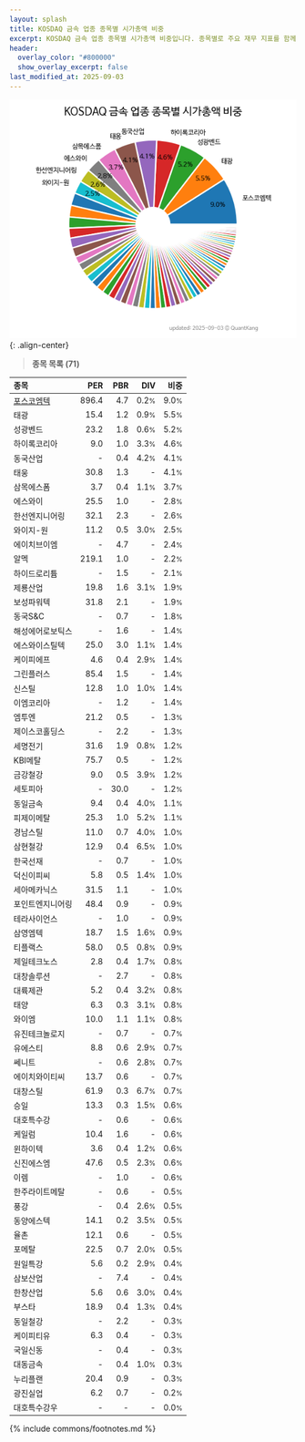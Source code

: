```yaml
---
layout: splash
title: KOSDAQ 금속 업종 종목별 시가총액 비중
excerpt: KOSDAQ 금속 업종 종목별 시가총액 비중입니다. 종목별로 주요 재무 지표를 함께 표시합니다.
header:
  overlay_color: "#800000"
  show_overlay_excerpt: false
last_modified_at: 2025-09-03
---
```



![KOSDAQ 금속 업종 종목별 시가총액 비중](/stats/sector/images/kosdaq_업종_금속_종목.png){: .align-center}


> **종목 목록 (71)**<a id="list"></a>

| **종목** | **PER** | **PBR** | **DIV** | **비중** |
| :------- | ------: | ------: | ------: | -------: |
| [포스코엠텍](/009520/) | 896.4 | 4.7 | 0.2<small>%</small> | 9.0<small>%</small> |
| 태광 | 15.4 | 1.2 | 0.9<small>%</small> | 5.5<small>%</small> |
| 성광벤드 | 23.2 | 1.8 | 0.6<small>%</small> | 5.2<small>%</small> |
| 하이록코리아 | 9.0 | 1.0 | 3.3<small>%</small> | 4.6<small>%</small> |
| 동국산업 | - | 0.4 | 4.2<small>%</small> | 4.1<small>%</small> |
| 태웅 | 30.8 | 1.3 | - | 4.1<small>%</small> |
| 삼목에스폼 | 3.7 | 0.4 | 1.1<small>%</small> | 3.7<small>%</small> |
| 에스와이 | 25.5 | 1.0 | - | 2.8<small>%</small> |
| 한선엔지니어링 | 32.1 | 2.3 | - | 2.6<small>%</small> |
| 와이지-원 | 11.2 | 0.5 | 3.0<small>%</small> | 2.5<small>%</small> |
| 에이치브이엠 | - | 4.7 | - | 2.4<small>%</small> |
| 알멕 | 219.1 | 1.0 | - | 2.2<small>%</small> |
| 하이드로리튬 | - | 1.5 | - | 2.1<small>%</small> |
| 제룡산업 | 19.8 | 1.6 | 3.1<small>%</small> | 1.9<small>%</small> |
| 보성파워텍 | 31.8 | 2.1 | - | 1.9<small>%</small> |
| 동국S&C | - | 0.7 | - | 1.8<small>%</small> |
| 해성에어로보틱스 | - | 1.6 | - | 1.4<small>%</small> |
| 에스와이스틸텍 | 25.0 | 3.0 | 1.1<small>%</small> | 1.4<small>%</small> |
| 케이피에프 | 4.6 | 0.4 | 2.9<small>%</small> | 1.4<small>%</small> |
| 그린플러스 | 85.4 | 1.5 | - | 1.4<small>%</small> |
| 신스틸 | 12.8 | 1.0 | 1.0<small>%</small> | 1.4<small>%</small> |
| 이엠코리아 | - | 1.2 | - | 1.4<small>%</small> |
| 엠투엔 | 21.2 | 0.5 | - | 1.3<small>%</small> |
| 제이스코홀딩스 | - | 2.2 | - | 1.3<small>%</small> |
| 세명전기 | 31.6 | 1.9 | 0.8<small>%</small> | 1.2<small>%</small> |
| KBI메탈 | 75.7 | 0.5 | - | 1.2<small>%</small> |
| 금강철강 | 9.0 | 0.5 | 3.9<small>%</small> | 1.2<small>%</small> |
| 세토피아 | - | 30.0 | - | 1.2<small>%</small> |
| 동일금속 | 9.4 | 0.4 | 4.0<small>%</small> | 1.1<small>%</small> |
| 피제이메탈 | 25.3 | 1.0 | 5.2<small>%</small> | 1.1<small>%</small> |
| 경남스틸 | 11.0 | 0.7 | 4.0<small>%</small> | 1.0<small>%</small> |
| 삼현철강 | 12.9 | 0.4 | 6.5<small>%</small> | 1.0<small>%</small> |
| 한국선재 | - | 0.7 | - | 1.0<small>%</small> |
| 덕신이피씨 | 5.8 | 0.5 | 1.4<small>%</small> | 1.0<small>%</small> |
| 세아메카닉스 | 31.5 | 1.1 | - | 1.0<small>%</small> |
| 포인트엔지니어링 | 48.4 | 0.9 | - | 0.9<small>%</small> |
| 테라사이언스 | - | 1.0 | - | 0.9<small>%</small> |
| 삼영엠텍 | 18.7 | 1.5 | 1.6<small>%</small> | 0.9<small>%</small> |
| 티플랙스 | 58.0 | 0.5 | 0.8<small>%</small> | 0.9<small>%</small> |
| 제일테크노스 | 2.8 | 0.4 | 1.7<small>%</small> | 0.8<small>%</small> |
| 대창솔루션 | - | 2.7 | - | 0.8<small>%</small> |
| 대륙제관 | 5.2 | 0.4 | 3.2<small>%</small> | 0.8<small>%</small> |
| 태양 | 6.3 | 0.3 | 3.1<small>%</small> | 0.8<small>%</small> |
| 와이엠 | 10.0 | 1.1 | 1.1<small>%</small> | 0.8<small>%</small> |
| 유진테크놀로지 | - | 0.7 | - | 0.7<small>%</small> |
| 유에스티 | 8.8 | 0.6 | 2.9<small>%</small> | 0.7<small>%</small> |
| 쎄니트 | - | 0.6 | 2.8<small>%</small> | 0.7<small>%</small> |
| 에이치와이티씨 | 13.7 | 0.6 | - | 0.7<small>%</small> |
| 대창스틸 | 61.9 | 0.3 | 6.7<small>%</small> | 0.7<small>%</small> |
| 승일 | 13.3 | 0.3 | 1.5<small>%</small> | 0.6<small>%</small> |
| 대호특수강 | - | 0.6 | - | 0.6<small>%</small> |
| 케일럼 | 10.4 | 1.6 | - | 0.6<small>%</small> |
| 윈하이텍 | 3.6 | 0.4 | 1.2<small>%</small> | 0.6<small>%</small> |
| 신진에스엠 | 47.6 | 0.5 | 2.3<small>%</small> | 0.6<small>%</small> |
| 이렘 | - | 1.0 | - | 0.6<small>%</small> |
| 한주라이트메탈 | - | 0.6 | - | 0.5<small>%</small> |
| 풍강 | - | 0.4 | 2.6<small>%</small> | 0.5<small>%</small> |
| 동양에스텍 | 14.1 | 0.2 | 3.5<small>%</small> | 0.5<small>%</small> |
| 율촌 | 12.1 | 0.6 | - | 0.5<small>%</small> |
| 포메탈 | 22.5 | 0.7 | 2.0<small>%</small> | 0.5<small>%</small> |
| 원일특강 | 5.6 | 0.2 | 2.9<small>%</small> | 0.4<small>%</small> |
| 삼보산업 | - | 7.4 | - | 0.4<small>%</small> |
| 한창산업 | 5.6 | 0.6 | 3.0<small>%</small> | 0.4<small>%</small> |
| 부스타 | 18.9 | 0.4 | 1.3<small>%</small> | 0.4<small>%</small> |
| 동일철강 | - | 2.2 | - | 0.3<small>%</small> |
| 케이피티유 | 6.3 | 0.4 | - | 0.3<small>%</small> |
| 국일신동 | - | 0.4 | - | 0.3<small>%</small> |
| 대동금속 | - | 0.4 | 1.0<small>%</small> | 0.3<small>%</small> |
| 누리플랜 | 20.4 | 0.9 | - | 0.3<small>%</small> |
| 광진실업 | 6.2 | 0.7 | - | 0.2<small>%</small> |
| 대호특수강우 | - | - | - | 0.0<small>%</small> |

{% include commons/footnotes.md %}